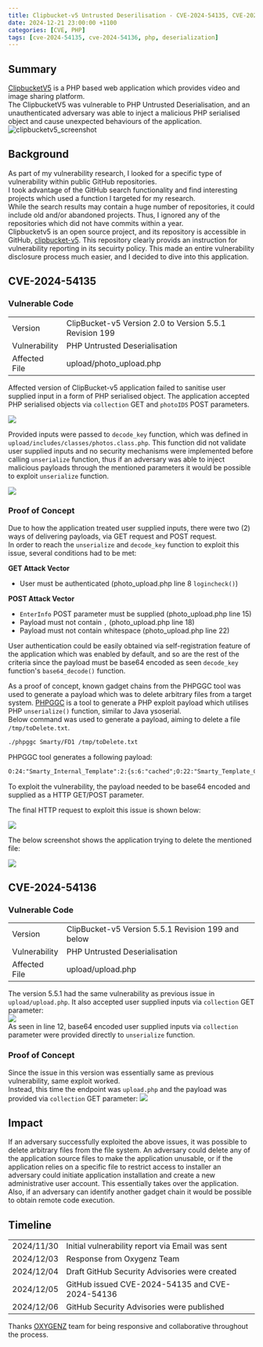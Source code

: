 ```yaml
---
title: Clipbucket-v5 Untrusted Deserilisation - CVE-2024-54135, CVE-2024-54136
date: 2024-12-21 23:00:00 +1100
categories: [CVE, PHP]
tags: [cve-2024-54135, cve-2024-54136, php, deserialization]    
---
```


## Summary
[ClipbucketV5](https://oxygenz.fr/en/clipbucketv5/) is a PHP based web application which provides video and image sharing platform.  
The ClipbucketV5 was vulnerable to PHP Untrusted Deserialisation, and an unauthenticated adversary was able to inject a malicious PHP serialised object and cause unexpected behaviours of the application.  
![clipbucketv5_screenshot](/assets/blog/clipbucketv5/clipbucketv5_screenshot.jpg)  

## Background 
As part of my vulnerability research, I looked for a specific type of vulnerability within public GitHub repositories.  
I took advantage of the GitHub search functionality and find interesting projects which used a function I targeted for my research.  
While the search results may contain a huge number of repositories, it could include old and/or abandoned projects. Thus, I ignored any of the repositories which did not have commits within a year.  
Clipbucketv5 is an open source project, and its repository is accessible in GitHub, [clipbucket-v5](https://github.com/MacWarrior/clipbucket-v5).
This repository clearly provids an instruction for vulnerability reporting in its secuirty policy. This made an entire vulnerability disclosure process much easier, and I decided to dive into this application.  

## CVE-2024-54135 
### Vulnerable Code

| | |
| --- | --- |
|Version|ClipBucket-v5 Version 2.0 to Version 5.5.1 Revision 199|
|Vulnerability|PHP Untrusted Deserialisation|
|Affected File|upload/photo_upload.php|
  
Affected version of ClipBucket-v5 application failed to sanitise user supplied input in a form of PHP serialised object. The application accepted PHP serialised objects via `collection` GET and `photoIDS` POST parameters.  

![](/assets/blog/clipbucketv5/photo_upload.png)

Provided inputs were passed to `decode_key` function, which was defined in `upload/includes/classes/photos.class.php`. This function did not validate user supplied inputs and no security mechanisms were implemented before calling `unserialize` function, thus if an adversary was able to inject malicious payloads through the mentioned parameters it would be possible to exploit `unserialize` function.  

![](/assets/blog/clipbucketv5/decode_key.png)  

### Proof of Concept
Due to how the application treated user supplied inputs, there were two (2) ways of delivering payloads, via GET request and POST request.  
In order to reach the `unserialize` and `decode_key` function to exploit this issue, several conditions had to be met:  

__GET Attack Vector__
- User must be authenticated (photo_upload.php line 8 `logincheck()`) 

__POST Attack Vector__
- `EnterInfo` POST parameter must be supplied (photo_upload.php line 15)
- Payload must not contain `,` (photo_upload.php line 18)
- Payload must not contain whitespace (photo_upload.php line 22)

User authentication could be easily obtained via self-registration feature of the application which was enabled by default, and so are the rest of the criteria since the payload must be base64 encoded as seen `decode_key` function's `base64_decode()` function.  

As a proof of concept, known gadget chains from the PHPGGC tool was used to generate a payload which was to delete arbitrary files from a target system. [PHPGGC](https://github.com/ambionics/phpggc) is a tool to generate a PHP exploit payload which utilises PHP `unserialize()` function, similar to Java ysoserial.   
Below command was used to generate a payload, aiming to delete a file `/tmp/toDelete.txt`.  
```bash
./phpggc Smarty/FD1 /tmp/toDelete.txt
```

PHPGGC tool generates a following payload:
```txt
O:24:"Smarty_Internal_Template":2:{s:6:"cached";O:22:"Smarty_Template_Cached":3:{s:7:"lock_id";s:17:"/tmp/toDelete.txt";s:9:"is_locked";b:1;s:7:"handler";O:34:"Smarty_Internal_CacheResource_File":0:{}}s:6:"smarty";O:6:"Smarty":4:{s:13:"cache_locking";i:1;s:9:"cache_dir";s:1:"/";s:12:"use_sub_dirs";b:1;s:5:"cache";b:1;}}
```
To exploit the vulnerability, the payload needed to be base64 encoded and supplied as a HTTP GET/POST parameter.  

The final HTTP request to exploit this issue is shown below:

![](/assets/blog/clipbucketv5/exploit_post.png)

The below screenshot shows the application trying to delete the mentioned file:

![](/assets/blog/clipbucketv5/file_delete.png)

## CVE-2024-54136
### Vulnerable Code

| | |
| --- | --- |
| Version | ClipBucket-v5 Version 5.5.1 Revision 199 and below |
| Vulnerability | PHP Untrusted Deserialisation |
| Affected File | upload/upload.php |

The version 5.5.1 had the same vulnerability as previous issue in `upload/upload.php`. It also accepted user supplied inputs via `collection` GET parameter:  
![](/assets/blog/clipbucketv5/upload.png)  
As seen in line 12, base64 encoded user supplied inputs via `collection` parameter were provided directly to `unserialize` function.

### Proof of Concept
Since the issue in this version was essentially same as previous vulnerability, same exploit worked.  
Instead, this time the endpoint was `upload.php` and the payload was provided via `collection` GET parameter: 
![](/assets/blog/clipbucketv5/exploit_get.png)

## Impact
If an adversary successfully exploited the above issues, it was possible to delete arbitrary files from the file system. An adversary could delete any of the application source files to make the application unusable, or if the application relies on a specific file to restrict access to installer an adversary could initiate application installation and create a new administrative user account. This essentially takes over the application.
Also, if an adversary can identify another gadget chain it would be possible to obtain remote code execution.  

## Timeline
|||
|---|---|
|2024/11/30|Initial vulnerability report via Email was sent|
|2024/12/03|Response from Oxygenz Team|
|2024/12/04|Draft GitHub Security Advisories were created|
|2024/12/05|GitHub issued CVE-2024-54135 and CVE-2024-54136|
|2024/12/06|GitHub Security Advisories were published|

Thanks [OXYGENZ](https://oxygenz.fr/en/) team for being responsive and collaborative throughout the process. 
